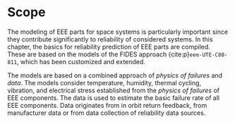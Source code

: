 # Scope

The modeling of EEE parts for space systems is particularly important since they contribute significantly to reliability of considered systems. In this chapter, the basics for reliability prediction of EEE parts are compiled. These are based on the models of the FIDES approach {cite:p}`eee-UTE-C80-811`, which has been customized and extended.

The models are based on a combined approach of *physics of failures* and *data*. The models consider temperature, humidity, thermal cycling, vibration, and electrical stress established from the *physics of failures* of EEE components. The data is used to estimate the basic failure rate of all EEE components. Data originates from in orbit return feedback, from manufacturer data or from data collection of reliability data sources.